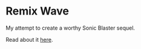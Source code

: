 # Remix Wave
My attempt to create a worthy Sonic Blaster sequel.

Read about it [here](https://qxxst.github.io/remix-wave).